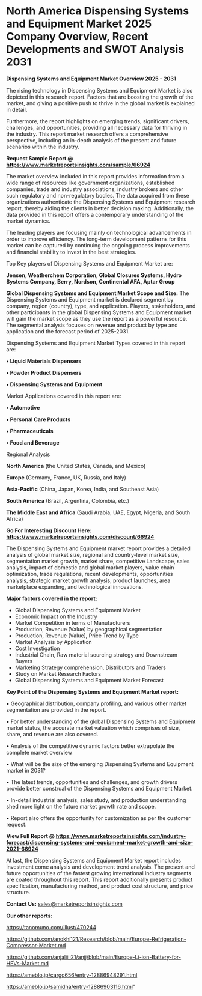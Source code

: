 # North America Dispensing Systems and Equipment Market 2025 Company Overview, Recent Developments and SWOT Analysis 2031

<Strong> Dispensing Systems and Equipment Market Overview 2025 - 2031</strong>

The rising technology in Dispensing Systems and Equipment Market is also depicted in this research report. Factors that are boosting the growth of the market, and giving a positive push to thrive in the global market is explained in detail.

Furthermore, the report highlights on emerging trends, significant drivers, challenges, and opportunities, providing all necessary data for thriving in the industry. This report market research offers a comprehensive perspective, including an in-depth analysis of the present and future scenarios within the industry.

<strong>Request Sample Report @ <a href=https://www.marketreportsinsights.com/sample/66924>https://www.marketreportsinsights.com/sample/66924</a></strong>

The market overview included in this report provides information from a wide range of resources like government organizations, established companies, trade and industry associations, industry brokers and other such regulatory and non-regulatory bodies. The data acquired from these organizations authenticate the Dispensing Systems and Equipment research report, thereby aiding the clients in better decision making. Additionally, the data provided in this report offers a contemporary understanding of the market dynamics.

The leading players are focusing mainly on technological advancements in order to improve efficiency. The long-term development patterns for this market can be captured by continuing the ongoing process improvements and financial stability to invest in the best strategies.

Top Key players of Dispensing Systems and Equipment Market are:

<strong>Jensen, Weatherchem Corporation, Global Closures Systems, Hydro Systems Company, Berry, Nordson, Continental AFA, Aptar Group</strong>

<strong><b>Global Dispensing Systems and Equipment Market Scope and Size:</b></strong>
The Dispensing Systems and Equipment market is declared segment by company, region (country), type, and application. Players, stakeholders, and other participants in the global Dispensing Systems and Equipment market will gain the market scope as they use the report as a powerful resource. The segmental analysis focuses on revenue and product by type and application and the forecast period of 2025-2031.

Dispensing Systems and Equipment Market Types covered in this report are:

<strong>• Liquid Materials Dispensers

• Powder Product Dispensers

• Dispensing Systems and Equipment</strong>

Market Applications covered in this report are:

<strong>• Automotive

• Personal Care Products

• Pharmaceuticals

• Food and Beverage</strong> 

Regional Analysis

<strong>North America</strong> (the United States, Canada, and Mexico)

<strong>Europe</strong> (Germany, France, UK, Russia, and Italy)

<strong>Asia-Pacific</strong> (China, Japan, Korea, India, and Southeast Asia)

<strong>South America</strong> (Brazil, Argentina, Colombia, etc.)

<strong>The Middle East and Africa</strong> (Saudi Arabia, UAE, Egypt, Nigeria, and South Africa)

<strong>Go For Interesting Discount Here: <a href=https://www.marketreportsinsights.com/discount/66924>https://www.marketreportsinsights.com/discount/66924</a></strong>

The Dispensing Systems and Equipment market report provides a detailed analysis of global market size, regional and country-level market size, segmentation market growth, market share, competitive Landscape, sales analysis, impact of domestic and global market players, value chain optimization, trade regulations, recent developments, opportunities analysis, strategic market growth analysis, product launches, area marketplace expanding, and technological innovations.

<strong><b>Major factors covered in the report:</b></strong>
<ul>
  <li>Global Dispensing Systems and Equipment Market </li>
  <li>Economic Impact on the Industry</li>
  <li>Market Competition in terms of Manufacturers</li>
  <li>Production, Revenue (Value) by geographical segmentation</li>
  <li>Production, Revenue (Value), Price Trend by Type</li>
  <li>Market Analysis by Application</li>
  <li>Cost Investigation</li>
  <li>Industrial Chain, Raw material sourcing strategy and Downstream Buyers</li>
  <li>Marketing Strategy comprehension, Distributors and Traders</li>
  <li>Study on Market Research Factors</li>
  <li>Global Dispensing Systems and Equipment Market Forecast</li>
</ul>

<strong><b>Key Point of the Dispensing Systems and Equipment Market report:</b></strong>

• Geographical distribution, company profiling, and various other market segmentation are provided in the report.

• For better understanding of the global Dispensing Systems and Equipment market status, the accurate market valuation which comprises of size, share, and revenue are also covered.

• Analysis of the competitive dynamic factors better extrapolate the complete market overview

• What will be the size of the emerging Dispensing Systems and Equipment market in 2031?

• The latest trends, opportunities and challenges, and growth drivers provide better construal of the Dispensing Systems and Equipment Market.

• In-detail industrial analysis, sales study, and production understanding shed more light on the future market growth rate and scope.

• Report also offers the opportunity for customization as per the customer request.

<strong><b>View Full Report @ <a href=https://www.marketreportsinsights.com/industry-forecast/dispensing-systems-and-equipment-market-growth-and-size-2021-66924>https://www.marketreportsinsights.com/industry-forecast/dispensing-systems-and-equipment-market-growth-and-size-2021-66924</a></b></strong>


At last, the Dispensing Systems and Equipment Market report includes investment come analysis and development trend analysis. The present and future opportunities of the fastest growing international industry segments are coated throughout this report. This report additionally presents product specification, manufacturing method, and product cost structure, and price structure.

<strong>Contact Us:</strong>
sales@marketreportsinsights.com

<strong>Our other reports:</strong>

<a href=https://tanomuno.com/illust/470244>https://tanomuno.com/illust/470244</a>

<a href=https://github.com/anokhi121/Research/blob/main/Europe-Refrigeration-Compressor-Market.md>https://github.com/anokhi121/Research/blob/main/Europe-Refrigeration-Compressor-Market.md</a>

<a href=https://github.com/anjaliiii21/anjj/blob/main/Europe-Li-ion-Battery-for-HEVs-Market.md>https://github.com/anjaliiii21/anjj/blob/main/Europe-Li-ion-Battery-for-HEVs-Market.md</a>

<a href=https://ameblo.jp/cargo656/entry-12886948291.html>https://ameblo.jp/cargo656/entry-12886948291.html</a>

<a href=https://ameblo.jp/samidha/entry-12886903116.html>https://ameblo.jp/samidha/entry-12886903116.html</a>"
